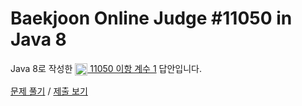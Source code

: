 # Baekjoon Online Judge #11050 in Java 8
Java 8로 작성한 [<img src="https://static.solved.ac/tier_small/5.svg" height="20" align="center">
11050 이항 계수 1](https://www.acmicpc.net/problem/11050) 답안입니다.

[문제 풀기](https://www.acmicpc.net/problem/11050) /
[제출 보기](https://www.acmicpc.net/source/86490555)
